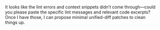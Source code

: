 It looks like the lint errors and context snippets didn’t come through—could you please paste the specific lint messages and relevant code excerpts? Once I have those, I can propose minimal unified-diff patches to clean things up.